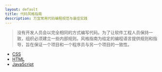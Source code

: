 ```yaml
---
layout: default
title: 代码风格指南
description: 万宜常用代码编程规范与最佳实践
---
```


> 没有开发人员会以完全相同的方式编写代码。为了让软件工程人员保持一致，组织必须建立一些内部规则。风格指南为给定的编程语言提供规则和指导，旨在保证一个项目和一个程序员与另一个项目的一致性。

* [CSS](./css.html)
* [HTML](./html.html)
* [JavaScript](./javascript.html)
